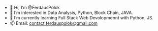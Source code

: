 - 👋 Hi, I’m @FerdausPolok
- 👀 I’m interested in Data Analysis, Python, Block Chain, JAVA.
- 🌱 I’m currently learning Full Stack Web Devolopmennt with Python, JS. 
- 📫 Email: contact.ferdauspolok@gmail.com

<!---
FerdausPolok/FerdausPolok is a ✨ special ✨ repository because its `README.md` (this file) appears on your GitHub profile.
You can click the Preview link to take a look at your changes.
--->
